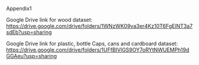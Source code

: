 Appendix1

Google Drive link for wood dataset: https://drive.google.com/drive/folders/1WNzWK09va3er4Kz10T6FgElNT3a7sdEb?usp=sharing

Google Drive link for plastic, bottle Caps, cans and cardboard dataset: https://drive.google.com/drive/folders/1UFfBIVlGS9OY7oRYtNWUEMPh19dGGAeu?usp=sharing
